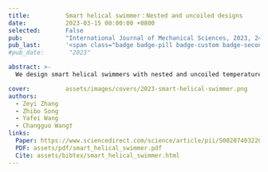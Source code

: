 ```yaml
---
title:          Smart helical swimmer：Nested and uncoiled designs
date:           2023-03-15 00:00:00 +0800
selected:       False
pub:            "International Journal of Mechanical Sciences, 2023, 242, 107996"
pub_last:       '<span class="badge badge-pill badge-custom badge-secondary">Journal</span>'
#pub_date:       "2023"

abstract: >-
  We design smart helical swimmers with nested and uncoiled temperature-sensitive geometries to regulate propulsion velocity at low Reynolds number, validated through theoretical modeling and experiments for biomedical applications.

cover:          assets/images/covers/2023-smart-helical-swimmer.png
authors:
  - Zeyi Zhang
  - Zhibo Song
  - Yafei Wang
  - Changguo Wang†
links:
  Paper: https://www.sciencedirect.com/science/article/pii/S0020740322008748
  PDF: assets/pdf/smart_helical_swimmer.pdf
  Cite: assets/bibtex/smart_helical_swimmer.html
---
```


